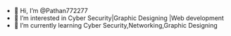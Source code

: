 - 👋 Hi, I’m @Pathan772277
- 👀 I’m interested in Cyber Security|Graphic Designing |Web development
- 🌱 I’m currently learning Cyber Security,Networking,Graphic Designing


<!---
Pathan772277/Pathan772277 is a ✨ special ✨ repository because its `README.md` (this file) appears on your GitHub profile.
You can click the Preview link to take a look at your changes.
--->
